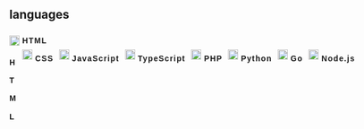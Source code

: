 ## languages
<div style="display: flex;flex-wrap: wrap">
    <div style="display: flex;align-items: center;margin-right: 10px;">
        <img width="18px" height="18px" style="max-width: 18px;margin-right: 5px;" src="https://lnoueryo.jounetsism.biz/icons/html.png">
        <span style="letter-spacing: .1em;line-height: 2.3;font-family: proxima-nova,sans-serif;font-weight: bold">HTML</span>
    </div>
    <div style="display: flex;align-items: center;margin-right: 10px;">
        <div style="width: 18px;height: 18px;margin-right: 5px;background-image: url(https://lnoueryo.jounetsism.biz/icons/html.png)" src="https://lnoueryo.jounetsism.biz/icons/html.png">
        <span style="letter-spacing: .1em;line-height: 2.3;font-family: proxima-nova,sans-serif;font-weight: bold">HTML</span>
    </div>
    <div style="display: flex;margin-right: 10px;">
        <img width="18px" height="18px" style="max-width: 18px;margin-right: 5px;" src="https://lnoueryo.jounetsism.biz/icons/css.png">
        <span style="letter-spacing: .1em;line-height: 2.3;font-family: proxima-nova,sans-serif;font-weight: bold">CSS</span>
    </div>
    <div style="display: flex;margin-right: 10px;">
        <img width="18px" height="18px" style="max-width: 18px;margin-right: 5px;" src="https://lnoueryo.jounetsism.biz/icons/javascript.png">
        <span style="letter-spacing: .1em;line-height: 2.3;font-family: proxima-nova,sans-serif;font-weight: bold">JavaScript</span>
    </div>
    <div style="display: flex;margin-right: 10px;">
        <img width="18px" height="18px" style="max-width: 18px;margin-right: 5px;" src="https://lnoueryo.jounetsism.biz/icons/typescript.png">
        <span style="letter-spacing: .1em;line-height: 2.3;font-family: proxima-nova,sans-serif;font-weight: bold">TypeScript</span>
    </div>
    <div style="display: flex;margin-right: 10px;">
        <img width="18px" height="18px" style="max-width: 18px;margin-right: 5px;" src="https://lnoueryo.jounetsism.biz/icons/php.png">
        <span style="letter-spacing: .1em;line-height: 2.3;font-family: proxima-nova,sans-serif;font-weight: bold">PHP</span>
    </div>
    <div style="display: flex;margin-right: 10px;">
        <img width="18px" height="18px" style="max-width: 18px;margin-right: 5px;" src="https://lnoueryo.jounetsism.biz/icons/python.png">
        <span style="letter-spacing: .1em;line-height: 2.3;font-family: proxima-nova,sans-serif;font-weight: bold">Python</span>
    </div>
    <div style="display: flex;margin-right: 10px;">
        <img width="18px" height="18px" style="max-width: 18px;margin-right: 5px;" src="https://lnoueryo.jounetsism.biz/icons/go.png">
        <span style="letter-spacing: .1em;line-height: 2.3;font-family: proxima-nova,sans-serif;font-weight: bold">Go</span>
    </div>
    <div style="display: flex;margin-right: 10px;">
        <img width="18px" height="18px" style="max-width: 18px;margin-right: 5px;" src="https://lnoueryo.jounetsism.biz/icons/node.js.png">
        <span style="letter-spacing: .1em;line-height: 2.3;font-family: proxima-nova,sans-serif;font-weight: bold">Node.js</span>
    </div>
</div>
<!--
**lnoueryo/lnoueryo** is a ✨ _special_ ✨ repository because its `README.md` (this file) appears on your GitHub profile.

Here are some ideas to get you started:

- 🔭 I’m currently working on ...
- 🌱 I’m currently learning ...
- 👯 I’m looking to collaborate on ...
- 🤔 I’m looking for help with ...
- 💬 Ask me about ...
- 📫 How to reach me: ...
- 😄 Pronouns: ...
- ⚡ Fun fact: ...
-->

<style>
@import url('https://fonts.googleapis.com/css?family=Proxima+Nova');
.para {
    letter-spacing: .1em;
    line-height: 2.3;
    text-align: justify;
    font-family: proxima-nova,sans-serif;
    font-weight: 500;
}
.chips {
    display: flex;
}
.chip {
    display: flex;
    
    margin-right: 10px;
}
.chip img {
    
    margin-right: 5px;
}
</style>